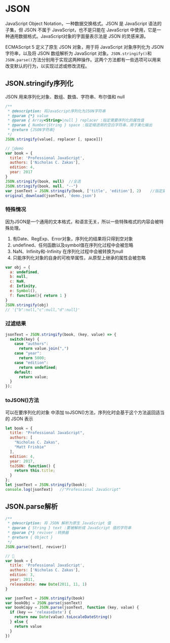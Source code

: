 # JSON

JavaScript Object Notation，一种数据交换格式。JSON 是 JavaScript 语法的子集，但 JSON 不属于 JavaScript，也不是只能在 JavaScript 中使用，它是一种通用数据格式。JavaScript对象的字面量表示法是 JSON 的灵感来源。

ECMAScript 5 定义了原生 JSON 对象，用于将 JavaScript 对象序列化为 JSON 字符串，以及将 JSON 数组解析为 JavaScript 对象。`JSON.stringify()`和 `JSON.parse()`方法分别用于实现这两种操作。这两个方法都有一些选项可以用来改变默认的行为，以实现过滤或修改流程。

## JSON.stringify序列化

JSON 用来序列化对象、数组、数值、字符串、布尔值和 null

```js
/**
 * @description: 将JavaScript序列化为JSON字符串
 * @param {*} value
 * @param { Array<String>|null } replacer :指定需要序列化的属性值
 * @param { Number|String } space :指定缩进用的空白字符串，用于美化输出
 * @return {JSON字符串}
 */
JSON.stringify(value[, replacer [, space]])
```

```js
// 🌰demo
var book = {
  title: 'Professional JavaScript',
  authors: ['Nicholas C. Zakas'],
  edition: 4,
  year: 2017
}
JSON.stringify(book, null)  //全选
JSON.stringify(book, null, "--")
var jsonText = JSON.stringify(book, ['title', 'edition'], 2)	//指定属性
original_download(jsonText, 'demo.json')
```

### 特殊情况

因为JSON是一个通用的文本格式，和语言无关，所以一些特殊格式的内容会被特殊处理。

1. 有Date、RegExp、Error对象，序列化的结果将只得到空对象
2. undefined、任何函数以及symbol值在序列化过程中会被忽略
3. NaN、Infinity和-Infinity 在序列化过程中会被转换为null
4. 只能序列化对象的自身的可枚举属性，从原型上继承的属性会被忽略

```js
var obj = {
  a: undefined,
  b: null,
  c: NaN,
  d: Infinity,
  e: Symbol(),
  f: function(){ return 1 }
}
JSON.stringify(obj)		
// '{"b":null,"c":null,"d":null}'
```



### 过滤结果

```js
jsonText = JSON.stringify(book, (key, value) => {
  switch(key) {
    case "authors":
      return value.join(",")
    case "year":
      return 5000;
    case "edition":
      return undefined;
    default:
      return value;
  }
});
```

### toJSON()方法

可以在要序列化的对象 中添加 toJSON()方法，序列化时会基于这个方法返回适当的 JSON 表示

```js
let book = {
  title: "Professional JavaScript",
  authors: [
    "Nicholas C. Zakas",
    "Matt Frisbie"
  ],
  edition: 4,
  year: 2017,
  toJSON: function() {
    return this.title;
  }
};
let jsonText = JSON.stringify(book);
console.log(jsonText)	//"Professional JavaScript"
```



## JSON.parse解析

```js
/**
 * @description: 将 JSON 解析为原生 JavaScript 值
 * @param { String } text :要被解析成 JavaScript 值的字符串
 * @param {*} reviver :转换器
 * @return { Object }
 */
JSON.parse(text[, reviver])
```

```js
// 🌰
var book = {
  title: 'Professional JavaScript',
  authors: ['Nicholas C. Zakas'],
  edition: 3,
  year: 2011,
  releaseDate: new Date(2011, 11, 1)
}

var jsonText = JSON.stringify(book)
var bookObj = JSON.parse(jsonText)
var bookCopy = JSON.parse(jsonText, function (key, value) {
  if (key == 'releaseDate') {
    return new Date(value).toLocaleDateString()
  } else {
    return value
  }
})
```
